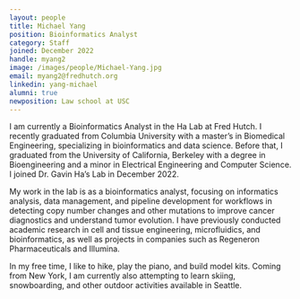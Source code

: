 ```yaml
---
layout: people
title: Michael Yang
position: Bioinformatics Analyst
category: Staff
joined: December 2022
handle: myang2
image: /images/people/Michael-Yang.jpg
email: myang2@fredhutch.org
linkedin: yang-michael
alumni: true
newposition: Law school at USC
---
```


I am currently a Bioinformatics Analyst in the Ha Lab at Fred Hutch. I recently graduated from Columbia University with a master’s in Biomedical Engineering, specializing in bioinformatics and data science. Before that, I graduated from the University of California, Berkeley with a degree in Bioengineering and a minor in Electrical Engineering and Computer Science. I joined Dr. Gavin Ha’s Lab in December 2022.

My work in the lab is as a bioinformatics analyst, focusing on informatics analysis, data management, and pipeline development for workflows in detecting copy number changes and other mutations to improve cancer diagnostics and understand tumor evolution. I have previously conducted academic research in cell and tissue engineering, microfluidics, and bioinformatics, as well as projects in companies such as Regeneron Pharmaceuticals and Illumina.

In my free time, I like to hike, play the piano, and build model kits. Coming from New York, I am currently also attempting to learn skiing, snowboarding, and other outdoor activities available in Seattle.
